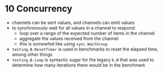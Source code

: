 # 10 Concurrency

- channels can be sent values, and channels can emit values
- to synchronously wait for all values in a channel to respond:
    * loop over a range of the expected number of items in the channel
    * aggregate the values received from the channel
    * this is _somewhat_ like using `sync.WaitGroup`
- `testing.B.ResetTimer` is used in benchmarks to reset the elapsed time,
    among other things
- `testing.B.Loop` is syntactic sugar for the legacy `b.N` that was used
    to determine how many iterations there would be in the benchmark


